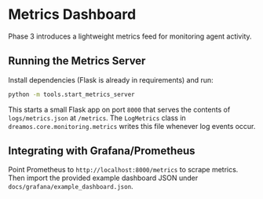 # Metrics Dashboard

Phase 3 introduces a lightweight metrics feed for monitoring agent activity.

## Running the Metrics Server

Install dependencies (Flask is already in requirements) and run:

```bash
python -m tools.start_metrics_server
```

This starts a small Flask app on port `8000` that serves the contents of
`logs/metrics.json` at `/metrics`. The `LogMetrics` class in
`dreamos.core.monitoring.metrics` writes this file whenever log events
occur.

## Integrating with Grafana/Prometheus

Point Prometheus to `http://localhost:8000/metrics` to scrape metrics.
Then import the provided example dashboard JSON under `docs/grafana/example_dashboard.json`.
